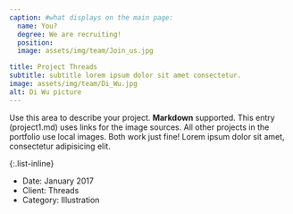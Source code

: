 ```yaml
---
caption: #what displays on the main page:
  name: You?
  degree: We are recruiting!
  position:
  image: assets/img/team/Join_us.jpg

title: Project Threads
subtitle: subtitle lorem ipsum dolor sit amet consectetur.
image: assets/img/team/Di_Wu.jpg
alt: Di Wu picture
---
```


Use this area to describe your project. **Markdown** supported. This entry (project1.md) uses links for the image sources. All other projects in the portfolio use local images. Both work just fine! Lorem ipsum dolor sit amet, consectetur adipisicing elit.

{:.list-inline}

- Date: January 2017
- Client: Threads
- Category: Illustration
